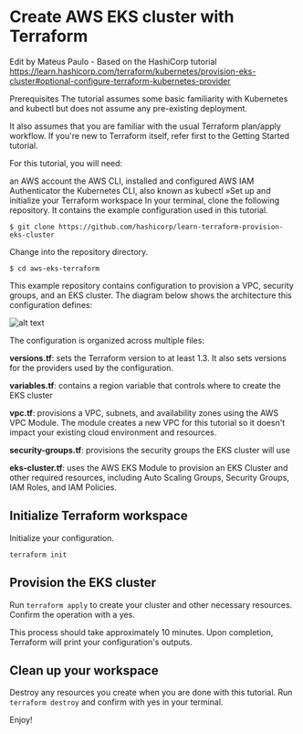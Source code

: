 # Create AWS EKS cluster with Terraform
Edit by Mateus Paulo - Based on the HashiCorp tutorial
https://learn.hashicorp.com/terraform/kubernetes/provision-eks-cluster#optional-configure-terraform-kubernetes-provider


Prerequisites
The tutorial assumes some basic familiarity with Kubernetes and kubectl but does not assume any pre-existing deployment.

It also assumes that you are familiar with the usual Terraform plan/apply workflow. If you're new to Terraform itself, refer first to the Getting Started tutorial.

For this tutorial, you will need:

an AWS account
the AWS CLI, installed and configured
AWS IAM Authenticator
the Kubernetes CLI, also known as kubectl
»Set up and initialize your Terraform workspace
In your terminal, clone the following repository. It contains the example configuration used in this tutorial.

```
$ git clone https://github.com/hashicorp/learn-terraform-provision-eks-cluster
```

Change into the repository directory.

```
$ cd aws-eks-terraform
```

This example repository contains configuration to provision a VPC, security groups, and an EKS cluster. The diagram below shows the architecture this configuration defines:

![alt text](https://mktg-content-api-hashicorp.vercel.app/api/assets?product=tutorials&version=main&asset=public%2Fimg%2Fterraform%2Feks%2Foverview.png)

The configuration is organized across multiple files:

__versions.tf__: sets the Terraform version to at least 1.3. It also sets versions for the providers used by the configuration.

__variables.tf__: contains a region variable that controls where to create the EKS cluster

__vpc.tf__: provisions a VPC, subnets, and availability zones using the AWS VPC Module. The module creates a new VPC for this tutorial so it doesn't impact your existing cloud environment and resources.

__security-groups.tf__: provisions the security groups the EKS cluster will use

__eks-cluster.tf__: uses the AWS EKS Module to provision an EKS Cluster and other required resources, including Auto Scaling Groups, Security Groups, IAM Roles, and IAM Policies.

## Initialize Terraform workspace

Initialize your configuration.

```
terraform init
```

## Provision the EKS cluster
Run ```terraform apply``` to create your cluster and other necessary resources. Confirm the operation with a yes.

This process should take approximately 10 minutes. Upon completion, Terraform will print your configuration's outputs.


## Clean up your workspace
Destroy any resources you create when you are done with this tutorial. Run ```terraform destroy``` and confirm with yes in your terminal.

Enjoy!
